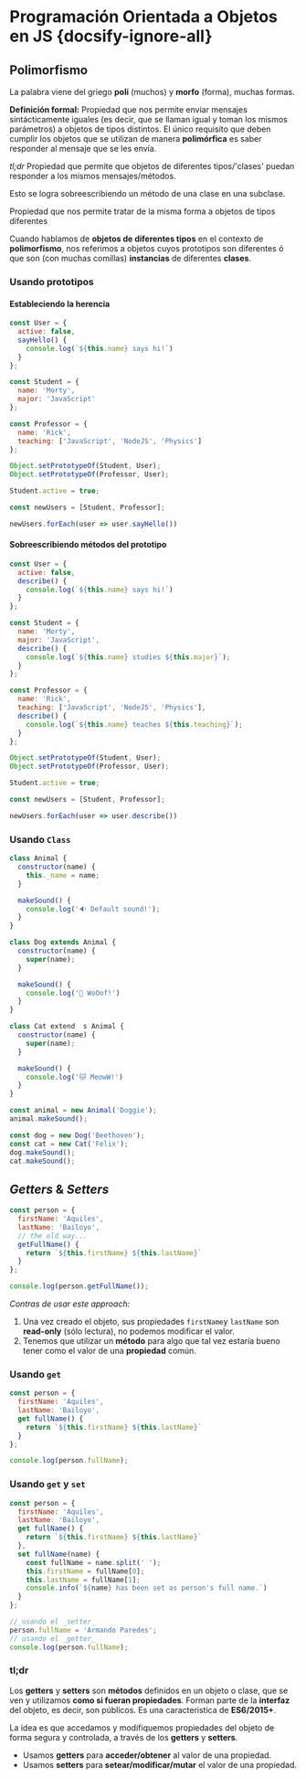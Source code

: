 # Programación Orientada a Objetos en JS {docsify-ignore-all}

## Polimorfismo

La palabra viene del griego **poli** (muchos) y **morfo** (forma), muchas formas.

**Definición formal:** Propiedad que nos permite enviar mensajes sintácticamente iguales (es decir, que se llaman igual y toman los mismos parámetros) a objetos de tipos distintos. El único requisito que deben cumplir los objetos que se utilizan de manera **polimórfica** es saber responder al mensaje que se les envía.

_tl;dr_ Propiedad que permite que objetos de diferentes tipos/'clases' puedan responder a los mismos mensajes/métodos.

Esto se logra sobreescribiendo un método de una clase en una subclase.

Propiedad que nos permite tratar de la misma forma a objetos de tipos diferentes

Cuando hablamos de **objetos de diferentes tipos** en el contexto de **polimorfismo**, nos referimos a objetos cuyos prototipos son diferentes ó que son (con muchas comillas) **instancias** de diferentes **clases**.

### Usando prototipos

#### Estableciendo la herencia

```js
const User = {
  active: false,
  sayHello() {
    console.log(`${this.name} says hi!`)
  }
};

const Student = {
  name: 'Morty',
  major: 'JavaScript'
};

const Professor = {
  name: 'Rick',
  teaching: ['JavaScript', 'NodeJS', 'Physics']
};

Object.setPrototypeOf(Student, User);
Object.setPrototypeOf(Professor, User);

Student.active = true;

const newUsers = [Student, Professor];

newUsers.forEach(user => user.sayHello())
```

#### Sobreescribiendo métodos del prototipo

```js
const User = {
  active: false,
  describe() {
    console.log(`${this.name} says hi!`)
  }
};

const Student = {
  name: 'Morty',
  major: 'JavaScript',
  describe() {
    console.log(`${this.name} studies ${this.major}`);
  }
};

const Professor = {
  name: 'Rick',
  teaching: ['JavaScript', 'NodeJS', 'Physics'],
  describe() {
    console.log(`${this.name} teaches ${this.teaching}`);
  }
};

Object.setPrototypeOf(Student, User);
Object.setPrototypeOf(Professor, User);

Student.active = true;

const newUsers = [Student, Professor];

newUsers.forEach(user => user.describe())
```

### Usando  `Class`

```js
class Animal {
  constructor(name) {
    this._name = name;
  }

  makeSound() {
    console.log('🔉 Default sound!');
  }
}

class Dog extends Animal {
  constructor(name) {
    super(name);
  }

  makeSound() {
    console.log('🐶 WoOof!')
  }
}

class Cat extend  s Animal {
  constructor(name) {
    super(name);
  }

  makeSound() {
    console.log('🐱 MeowW!')
  }
}

const animal = new Animal('Doggie');
animal.makeSound();

const dog = new Dog('Beethoven');
const cat = new Cat('Felix');
dog.makeSound();
cat.makeSound();
```

## _Getters_ & _Setters_

```js
const person = {
  firstName: 'Aquiles',
  lastName: 'Bailoyo',
  // the old way...
  getFullName() {
    return `${this.firstName} ${this.lastName}`
  }
};

console.log(person.getFullName());
```

*Contras de usar este approach:*

1. Una vez creado el objeto, sus propiedades `firstName`y `lastName` son **read-only** (sólo lectura), no podemos modificar el valor.
2. Tenemos que utilizar un **método** para algo que tal vez estaría bueno tener como el valor de una **propiedad** común.

### Usando `get`

```js
const person = {
  firstName: 'Aquiles',
  lastName: 'Bailoyo',
  get fullName() {
    return `${this.firstName} ${this.lastName}`
  }
};

console.log(person.fullName);
```

### Usando `get` y `set`

```js
const person = {
  firstName: 'Aquiles',
  lastName: 'Bailoyo',
  get fullName() {
    return `${this.firstName} ${this.lastName}`
  },
  set fullName(name) {
    const fullName = name.split(' ');
    this.firstName = fullName[0];
    this.lastName = fullName[1];
    console.info(`${name} has been set as person's full name.`)
  }
};

// usando el _setter_
person.fullName = 'Armando Paredes';
// usando el _getter_
console.log(person.fullName);
```

### tl;dr

Los **getters** y **setters** son **métodos** definidos en un objeto o clase, que se ven y utilizamos **como si fueran propiedades**. Forman parte de la **interfaz** del objeto, es decir, son públicos. Es una caracteristica de **ES6/2015+**.

La idea es que accedamos y modifiquemos propiedades del objeto de forma segura y controlada, a través de los **getters** y **setters**.

- Usamos **getters** para **acceder/obtener** al valor de una propiedad.
- Usamos **setters** para **setear/modificar/mutar** el valor de una propiedad.
